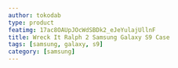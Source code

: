 ```yaml
---
author: tokodab
type: product
featimg: 17ac8OAUpJOcWdSBDk2_eJeYulajUllnF
title: Wreck It Ralph 2 Samsung Galaxy S9 Case
tags: [samsung, galaxy, s9]
category: [samsung]
---
```

